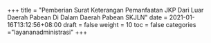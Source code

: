 +++
title = "Pemberian Surat Keterangan Pemanfaatan JKP Dari Luar Daerah Pabean Di Dalam Daerah Pabean SKJLN"
date = 2021-01-16T13:12:56+08:00
draft = false
weight = 10
toc = false
categories ="layananadministrasi"
+++